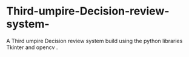 # Third-umpire-Decision-review-system-
A Third umpire Decision review system build using the python libraries Tkinter and opencv .
